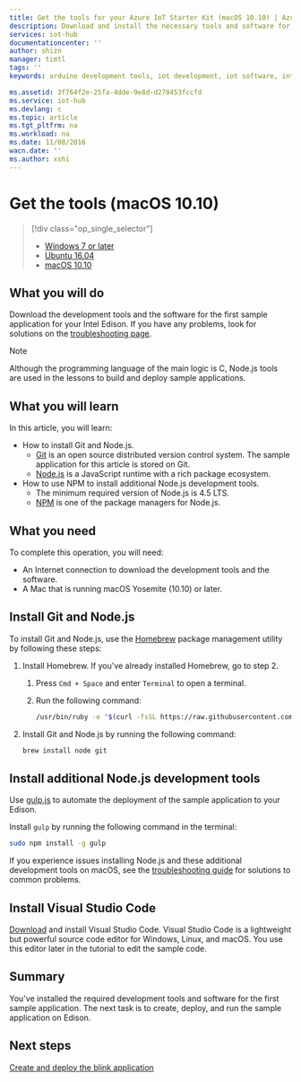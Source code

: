 ```yaml
---
title: Get the tools for your Azure IoT Starter Kit (macOS 10.10) | Azure
description: Download and install the necessary tools and software for the first sample application for Edison on macOS.
services: iot-hub
documentationcenter: ''
author: shizn
manager: timtl
tags: ''
keywords: arduino development tools, iot development, iot software, internet of things software, install git on mac, install node js mac

ms.assetid: 3f764f2e-25fa-4dde-9e8d-d278453fccfd
ms.service: iot-hub
ms.devlang: c
ms.topic: article
ms.tgt_pltfrm: na
ms.workload: na
ms.date: 11/08/2016
wacn.date: ''
ms.author: xshi
---
```


# Get the tools (macOS 10.10)
> [!div class="op_single_selector"]
> * [Windows 7 or later][windows]
> * [Ubuntu 16.04][ubuntu]
> * [macOS 10.10][macos]

## What you will do
Download the development tools and the software for the first sample application for your Intel Edison. If you have any problems, look for solutions on the [troubleshooting page][troubleshooting].

> [!NOTE]
> Although the programming language of the main logic is C, Node.js tools are used in the lessons to build and deploy sample applications.

## What you will learn
In this article, you will learn:

* How to install Git and Node.js.
  * [Git](https://git-scm.com) is an open source distributed version control system. The sample application for this article is stored on Git.
  * [Node.js](https://nodejs.org/en/) is a JavaScript runtime with a rich package ecosystem.
* How to use NPM to install additional Node.js development tools.
  * The minimum required version of Node.js is 4.5 LTS.
  * [NPM](https://www.npmjs.com) is one of the package managers for Node.js.

## What you need
To complete this operation, you will need:
* An Internet connection to download the development tools and the software.
* A Mac that is running macOS Yosemite (10.10) or later.

## Install Git and Node.js
To install Git and Node.js, use the [Homebrew](http://brew.sh) package management utility by following these steps:

1. Install Homebrew. If you've already installed Homebrew, go to step 2.

   1. Press `Cmd + Space` and enter `Terminal` to open a terminal.
   2. Run the following command:

      ```bash
      /usr/bin/ruby -e "$(curl -fsSL https://raw.githubusercontent.com/Homebrew/install/master/install)"
      ```
2. Install Git and Node.js by running the following command:

   ```bash
   brew install node git
   ```

## Install additional Node.js development tools
Use [gulp.js](http://gulpjs.com) to automate the deployment of the sample application to your Edison.

Install `gulp` by running the following command in the terminal:

```bash
sudo npm install -g gulp
```

If you experience issues installing Node.js and these additional development tools on macOS, see the [troubleshooting guide][troubleshooting] for solutions to common problems.

## Install Visual Studio Code
[Download](https://code.visualstudio.com/docs/setup/osx) and install Visual Studio Code. Visual Studio Code is a lightweight but powerful source code editor for Windows, Linux, and macOS. You use this editor later in the tutorial to edit the sample code.

## Summary
You've installed the required development tools and software for the first sample application. The next task is to create, deploy, and run the sample application on Edison.

## Next steps
[Create and deploy the blink application][create-and-deploy-the-blink-application]
<!-- Images and links -->

[troubleshooting]: ./iot-hub-intel-edison-kit-c-troubleshooting.md
[create-and-deploy-the-blink-application]: ./iot-hub-intel-edison-kit-c-lesson1-deploy-blink-app.md
[windows]: ./iot-hub-intel-edison-kit-c-lesson1-get-the-tools-win32.md
[ubuntu]: ./iot-hub-intel-edison-kit-c-lesson1-get-the-tools-ubuntu.md
[macos]: ./iot-hub-intel-edison-kit-c-lesson1-get-the-tools-mac.md